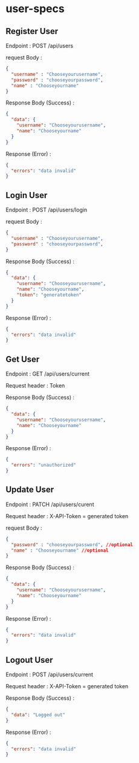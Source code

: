 # user-specs

## Register User

Endpoint : POST /api/users

request Body :

```Json
{
  "username" : "Chooseyourusername",
  "password" : "chooseyourpassword",
  "name" : "Chooseyourname"
}
```

Response Body (Success) :

```json
{
  "data": {
    "username": "Chooseyourusername",
    "name": "Chooseyourname"
  }
}
```

Response (Error) :

```json
{
  "errors": "data invalid"
}
```

## Login User

Endpoint : POST /api/users/login

request Body :

```Json
{
  "username" : "Chooseyourusername",
  "password" : "chooseyourpassword",
}
```

Response Body (Success) :

```json
{
  "data": {
    "username": "Chooseyourusername",
    "name": "Chooseyourname",
    "token": "generatetoken"
  }
}
```

Response (Error) :

```json
{
  "errors": "data invalid"
}
```

## Get User

Endpoint : GET /api/users/current

Request header : Token

Response Body (Success) :

```json
{
  "data": {
    "username": "Chooseyourusername",
    "name": "Chooseyourname"
  }
}
```

Response (Error) :

```json
{
  "errors": "unauthorized"
}
```

## Update User

Endpoint : PATCH /api/users/curent

Request header :
X-API-Token = generated token

request Body :

```Json
{
  "password" : "chooseyourpassword", //optional
  "name" : "Chooseyourname" //optional
}
```

Response Body (Success) :

```json
{
  "data": {
    "username": "Chooseyourusername",
    "name": "Chooseyourname"
  }
}
```

Response (Error) :

```json
{
  "errors": "data invalid"
}
```

## Logout User

Endpoint : POST /api/users/current

Request header :
X-API-Token = generated token

Response Body (Success) :

```json
{
  "data": "Logged out"
}
```

Response (Error) :

```json
{
  "errors": "data invalid"
}
```
